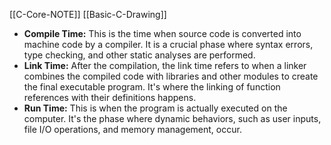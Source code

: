 
[[C-Core-NOTE]]
[[Basic-C-Drawing]]

- **Compile Time:** This is the time when source code is converted into machine code by a compiler. It is a crucial phase where syntax errors, type checking, and other static analyses are performed.
- **Link Time:** After the compilation, the link time refers to when a linker combines the compiled code with libraries and other modules to create the final executable program. It's where the linking of function references with their definitions happens.
- **Run Time:** This is when the program is actually executed on the computer. It's the phase where dynamic behaviors, such as user inputs, file I/O operations, and memory management, occur.